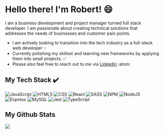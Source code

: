 # Hello there! I'm Robert! :smile:

I am a business development and project manager turned full stack developer. I am passionate about creating technical solutions that addresses the needs of businesses and customer pain points.

- I am actively looking to transition into the tech industry as a full-stack web developer 💡
- Currently polishing my skillset and learning new frameworks by applying them into small projects. :white_check_mark:
- Please also feel free to reach out to me via [LinkedIn](https://www.linkedin.com/in/robert-loo/) :atom:


## My Tech Stack :heavy_check_mark:
![JavaScript](https://img.shields.io/badge/javascript-%23323330.svg?style=for-the-badge&logo=javascript&logoColor=%23F7DF1E) ![HTML5](https://img.shields.io/badge/HTML5-E34F26?style=for-the-badge&logo=html5&logoColor=white) ![CSS](https://img.shields.io/badge/CSS3-1572B6?style=for-the-badge&logo=css3&logoColor=white) ![React](https://img.shields.io/badge/react-%2320232a.svg?style=for-the-badge&logo=react&logoColor=%2361DAFB) ![SASS](https://img.shields.io/badge/Sass-CC6699?style=for-the-badge&logo=sass&logoColor=white) ![NPM](https://img.shields.io/badge/NPM-%23000000.svg?style=for-the-badge&logo=npm&logoColor=white) ![NodeJS](https://img.shields.io/badge/node.js-6DA55F?style=for-the-badge&logo=node.js&logoColor=white) ![Express](https://img.shields.io/badge/Express.js-000000?style=for-the-badge&logo=express&logoColor=white) ![MySQL](https://img.shields.io/badge/MySQL-005C84?style=for-the-badge&logo=mysql&logoColor=white) ![Jest](https://img.shields.io/badge/Jest-C21325?style=for-the-badge&logo=jest&logoColor=white)
![TypeScript](https://img.shields.io/badge/typescript-%23007ACC.svg?style=for-the-badge&logo=typescript&logoColor=white)

## My Github Stats 
<div><a href="http://github.com/rloo89"><img src="https://github-readme-stats.vercel.app/api?username=rloo89&show_icons=true&hide=&count_private=true&theme=graywhite"</a></div>
<!--
<div><a href="http://www.github.com/rloo89"><img src="https://github-readme-stats.vercel.app/api?username=shan1y&show_icons=true&hide=&count_private=true&title_color=5E3E85&text_color=6E6F71&icon_color=D2C8DE&bg_color=ffffff&hide_border=false&show_icons=true%22%20alt="Rloo89's github stats"/></a></div>-->
